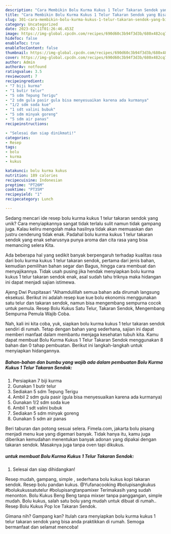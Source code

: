 ```yaml
---
description: "Cara Membikin Bolu Kurma Kukus 1 Telur Takaran Sendok yang Bisa Manjain Lidah"
title: "Cara Membikin Bolu Kurma Kukus 1 Telur Takaran Sendok yang Bisa Manjain Lidah"
slug: 301-cara-membikin-bolu-kurma-kukus-1-telur-takaran-sendok-yang-bisa-manjain-lidah
category: Uncategorized
date: 2023-02-11T01:26:46.453Z
image: https://img-global.cpcdn.com/recipes/690d60c3b94f3d3b/680x482cq70/bolu-kurma-kukus-1-telur-takaran-sendok-foto-resep-utama.jpg
hideToc: false
enableToc: true
enableTocContent: false
thumbnail: https://img-global.cpcdn.com/recipes/690d60c3b94f3d3b/680x482cq70/bolu-kurma-kukus-1-telur-takaran-sendok-foto-resep-utama.jpg
cover: https://img-global.cpcdn.com/recipes/690d60c3b94f3d3b/680x482cq70/bolu-kurma-kukus-1-telur-takaran-sendok-foto-resep-utama.jpg
author: Admin
authorAv: notfound
ratingvalue: 3.5
reviewcount: 7
recipeingredient:
- "7 biji kurma"
- "1 butir telur"
- "5 sdm Tepung Terigu"
- "2 sdm gula pasir gula bisa menyesuaikan karena ada kurmanya"
- "1/2 sdm soda kue"
- "1 sdt valini bubuk"
- "5 sdm minyak goreng"
- "5 sdm air panas"
recipeinstructions:

- "Selesai dan siap dinikmati!"
categories:
- Resep
tags:
- bolu
- kurma
- kukus

katakunci: bolu kurma kukus 
nutrition: 189 calories
recipecuisine: Indonesian
preptime: "PT26M"
cooktime: "PT35M"
recipeyield: "1"
recipecategory: Lunch

---
```





Sedang mencari ide resep bolu kurma kukus 1 telur takaran sendok yang unik? Cara menyiapkannya sangat tidak terlalu sulit namun tidak gampang juga. Kalau keliru mengolah maka hasilnya tidak akan memuaskan dan justru cenderung tidak enak. Padahal bolu kurma kukus 1 telur takaran sendok yang enak seharusnya punya aroma dan cita rasa yang bisa memancing selera Kita.





Ada beberapa hal yang sedikit banyak berpengaruh terhadap kualitas rasa dari bolu kurma kukus 1 telur takaran sendok, pertama dari jenis bahan, kemudian pemilihan bahan segar dan Bagus, hingga cara membuat dan menyajikannya. Tidak usah pusing jika hendak menyiapkan bolu kurma kukus 1 telur takaran sendok enak,      asal sudah tahu triknya maka hidangan ini dapat menjadi sajian istimewa.














Ajeng Dwi Puspitasari &#34;Alhamdulillah semua bahan ada dirumah langsung eksekusi. Berikut ini adalah resep kue kue bolu ekonomis menggunakan satu telur dan takaran sendok, namun bisa mengembang sempurna cocok untuk pemula. Resep Bolu Kukus Satu Telur, Takaran Sendok, Mengembang Sempurna Pemula Wajib Coba.






Nah, kali ini kita coba, yuk, siapkan bolu kurma kukus 1 telur takaran sendok sendiri di rumah. Tetap dengan bahan yang sederhana, sajian ini dapat memberi manfaat dalam membantu menjaga kesehatan tubuh kita. Kamu dapat membuat Bolu Kurma Kukus 1 Telur Takaran Sendok menggunakan 8 bahan dan 0 tahap pembuatan. Berikut ini langkah-langkah untuk menyiapkan hidangannya.

<!--inarticleads1-->

##### Bahan-bahan dan bumbu yang wajib ada dalam pembuatan Bolu Kurma Kukus 1 Telur Takaran Sendok:

1. Persiapkan 7 biji kurma
1. Gunakan 1 butir telur
1. Sediakan 5 sdm Tepung Terigu
1. Ambil 2 sdm gula pasir (gula bisa menyesuaikan karena ada kurmanya)
1. Gunakan 1/2 sdm soda kue
1. Ambil 1 sdt valini bubuk
1. Sediakan 5 sdm minyak goreng
1. Gunakan 5 sdm air panas


Beri taburan dan potong sesuai selera. Fimela.com, jakarta bolu pisang menjadi menu kue yang digemari banyak. Tidak hanya itu, kamu juga diberikan kemudahan menentukan banyak adonan yang dipakai dengan takaran sendok. Masaknya juga tanpa oven tapi dikukus. 

<!--inarticleads2-->

#####  untuk membuat Bolu Kurma Kukus 1 Telur Takaran Sendok:


1. Selesai dan siap dihidangkan!

Resep mudah, gampang, simple , sederhana bolu kukus kopi takaran sendok. Resep bolu pandan kukus. @Yufanacooking #bolupisangkukus #bolukukussatutelur #bolupisangtanpamixer Terimakasih yang sudah menonton. Bolu Kukus Beng Beng tanpa mixser tanpa panggangan, simple mudah. Bolu kukus, salah satu bolu yang mudah untuk dibuat di rumah.. Resep Bolu Kukus Pop Ice Takaran Sendok. 

Gimana nih? Gampang kan? Itulah cara menyiapkan bolu kurma kukus 1 telur takaran sendok yang bisa anda praktikkan di rumah. Semoga bermanfaat dan selamat mencoba!
